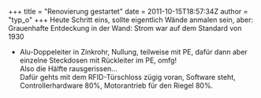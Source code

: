 +++
title = "Renovierung gestartet"
date = 2011-10-15T18:57:34Z
author = "typ_o"
+++
Heute Schritt eins, sollte eigentlich Wände anmalen sein, aber:
Grauenhafte Entdeckung in der Wand: Strom war auf dem Standard von 1930
- Alu-Doppeleiter in Zinkrohr, Nullung, teilweise mit PE, dafür dann
aber einzelne Steckdosen mit Rückleiter im PE, omfg\!  
Also die Hälfte rausgerissen...  
Dafür gehts mit dem RFID-Türschloss zügig voran, Software steht,
Controllerhardware 80%, Motorantrieb für den Riegel 80%.

